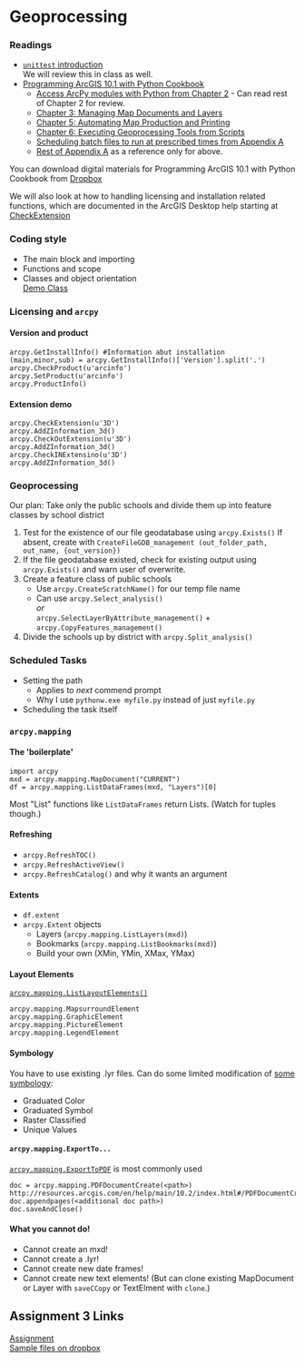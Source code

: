 # Geoprocessing
### Readings
  * [```unittest``` introduction](http://pythontesting.net/framework/unittest/unittest-introduction/)  
We will review this in class as well.  
  * [Programming ArcGIS 10.1 with Python Cookbook](http://proquest.safaribooksonline.com.libproxy.wustl.edu/book/-/9781849694445/programming-arcgis-10dot1-with-python-cookbook/toc_html?uicode=washumo)
    - [Access ArcPy modules with Python from Chapter 2](http://proquest.safaribooksonline.com.libproxy.wustl.edu/book/-/9781849694445/2dot-writing-basic-geoprocessing-scripts-with-arcpy/ch02s07_html?uicode=washumo) - Can read rest of Chapter 2 for review.  
    - [Chapter 3: Managing Map Documents and Layers](http://proquest.safaribooksonline.com.libproxy.wustl.edu/book/-/9781849694445/programming-arcgis-10dot1-with-python-cookbook/ch03_html?uicode=washumo)  
    - [Chapter 5: Automating Map Production and Printing](http://proquest.safaribooksonline.com.libproxy.wustl.edu/book/-/9781849694445/programming-arcgis-10dot1-with-python-cookbook/ch05_html?uicode=washumo)  
    - [Chapter 6: Executing Geoprocessing Tools from Scripts](http://proquest.safaribooksonline.com.libproxy.wustl.edu/book/-/9781849694445/programming-arcgis-10dot1-with-python-cookbook/ch06_html?uicode=washumo)  
    - [Scheduling batch files to run at prescribed times from Appendix A](http://proquest.safaribooksonline.com.libproxy.wustl.edu/book/-/9781849694445/adot-automating-python-scripts/apas05_html?uicode=washumo)  
    - [Rest of Appendix A](http://proquest.safaribooksonline.com.libproxy.wustl.edu/book/-/9781849694445/programming-arcgis-10dot1-with-python-cookbook/apa_html?uicode=washumo) as a reference only for above.  

You can download digital materials for Programming ArcGIS 10.1 with Python Cookbook from [Dropbox](https://www.dropbox.com/sh/17yilv6oustbgfy/Juwwvsmlra)  

We will also look at how to handling licensing and installation related functions, which are documented in the ArcGIS Desktop help starting at [CheckExtension](http://resources.arcgis.com/en/help/main/10.2/index.html#/CheckExtension/018v00000059000000/)  

### Coding style
  * The main block and importing
  * Functions and scope
  * Classes and object orientation  
    [Demo Class](https://github.com/WUSTL-GIS-Programming-spring-2014/class_five/blob/master/multithreadclass.py)  

### Licensing and ```arcpy```

#### Version and product
```
arcpy.GetInstallInfo() #Information abut installation
(main,minor,sub) = arcpy.GetInstallInfo()['Version'].split('.')
arcpy.CheckProduct(u'arcinfo')
arcpy.SetProduct(u'arcinfo')
arcpy.ProductInfo()
```

#### Extension demo
```
arcpy.CheckExtension(u'3D')
arcpy.AddZInformation_3d()
arcpy.CheckOutExtension(u'3D')
arcpy.AddZInformation_3d()
arcpy.CheckINExtensino(u'3D')
arcpy.AddZInformation_3d()

```

### Geoprocessing
Our plan: Take only the public schools and divide them up into feature classes by school district
 1. Test for the existence of our file geodatabase using ```arcpy.Exists()```
    If absent, create with ```CreateFileGDB_management (out_folder_path, out_name, {out_version})```
 2. If the file geodatabase existed, check for existing output using ```arcpy.Exists()``` and warn user of overwrite.
 3. Create a feature class of public schools
    - Use ```arcpy.CreateScratchName()``` for our temp file name
    - Can use ```arcpy.Select_analysis()```  
      *or*  
      ```arcpy.SelectLayerByAttribute_management()``` + ```arcpy.CopyFeatures_management()```
 4. Divide the schools up by district with ```arcpy.Split_analysis()```

### Scheduled Tasks
 * Setting the path
   - Applies to *next* commend prompt
   - Why I use ```pythonw.exe myfile.py``` instead of just ```myfile.py```
 * Scheduling the task itself

### ```arcpy.mapping```

#### The 'boilerplate'
```
import arcpy
mxd = arcpy.mapping.MapDocument("CURRENT")
df = arcpy.mapping.ListDataFrames(mxd, "Layers")[0]
```
Most "List" functions like ```ListDataFrames``` return Lists. (Watch for tuples though.)

#### Refreshing
 * ```arcpy.RefreshTOC()```
 * ```arcpy.RefreshActiveView()```
 * ```arcpy.RefreshCatalog()``` and why it wants an argument

#### Extents
 * ```df.extent```
 * ```arcpy.Extent``` objects
    - Layers (```arcpy.mapping.ListLayers(mxd)```)
    - Bookmarks (```arcpy.mapping.ListBookmarks(mxd)```)
    - Build your own (XMin, YMin, XMax, YMax)

#### Layout Elements
[```arcpy.mapping.ListLayoutElements()```](http://resources.arcgis.com/en/help/main/10.2/index.html#/ListLayoutElements/00s30000003w000000/])  
```
arcpy.mapping.MapsurroundElement
arcpy.mapping.GraphicElement
arcpy.mapping.PictureElement
arcpy.mapping.LegendElement
```

#### Symbology
You have to use existing .lyr files.
Can do some limited modification of [some symbology]((http://resources.arcgis.com/en/help/main/10.2/index.html#/UniqueValuesSymbology/00s30000005s000000/)):  
 * Graduated Color
 * Graduated Symbol
 * Raster Classified
 * Unique Values

#### ```arcpy.mapping.ExportTo...```
[```arcpy.mapping.ExportToPDF```](http://resources.arcgis.com/en/help/main/10.2/index.html#/ExportToPDF/00s300000027000000/) is most commonly used
```
doc = arcpy.mapping.PDFDocumentCreate(<path>)
http://resources.arcgis.com/en/help/main/10.2/index.html#/PDFDocumentCreate/00s300000019000000/
doc.appendpages(<additional doc path>)
doc.saveAndClose()
```

#### What you cannot do!
 * Cannot create an mxd!
 * Cannot create a .lyr!
 * Cannot create new date frames!
 * Cannot create new text elements!
(But can clone existing MapDocument or Layer with ```saveCCopy``` or TextElment with ```clone```.)

## Assignment 3 Links
[Assignment](https://github.com/WUSTL-GIS-Programming-spring-2014/class_five/blob/master/Assignment3.py)  
[Sample files on dropbox](https://www.dropbox.com/s/ewanlg0vhm9rkv7/Assignment3.zip)  
